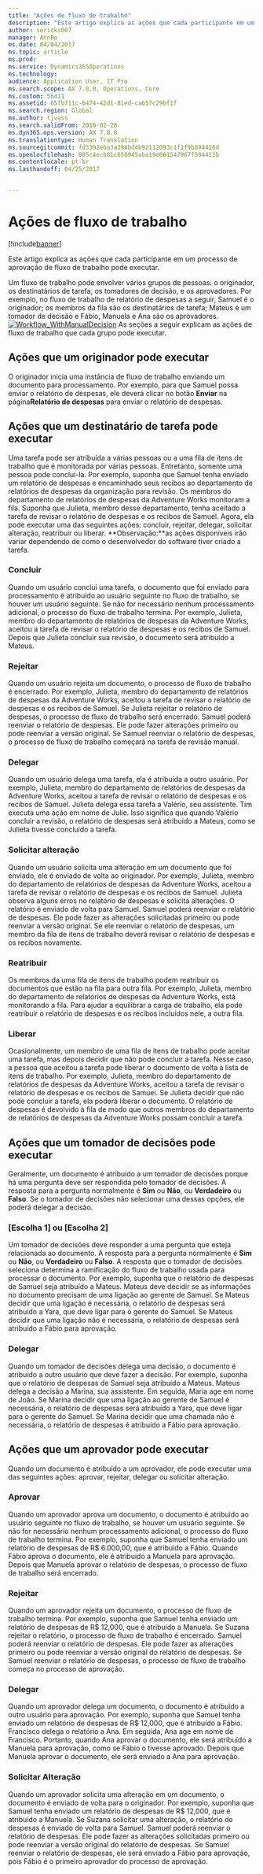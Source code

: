 ```yaml
---
title: "Ações de fluxo de trabalho"
description: "Este artigo explica as ações que cada participante em um processo de aprovação de fluxo de trabalho pode executar."
author: sericks007
manager: AnnBe
ms.date: 04/04/2017
ms.topic: article
ms.prod: 
ms.service: Dynamics365Operations
ms.technology: 
audience: Application User, IT Pro
ms.search.scope: AX 7.0.0, Operations, Core
ms.custom: 56411
ms.assetid: 65fb711c-6474-42d1-81ed-ca657c29bf1f
ms.search.region: Global
ms.author: tjvass
ms.search.validFrom: 2016-02-28
ms.dyn365.ops.version: AX 7.0.0
ms.translationtype: Human Translation
ms.sourcegitcommit: fd3392eba3a394bd4b92112093c1f1f9b894426d
ms.openlocfilehash: 005c4ecb81c650945aba19e001547967f594412b
ms.contentlocale: pt-br
ms.lasthandoff: 04/25/2017


---
```


# <a name="workflow-actions"></a>Ações de fluxo de trabalho

[!include[banner](../includes/banner.md)]


Este artigo explica as ações que cada participante em um processo de aprovação de fluxo de trabalho pode executar.

Um fluxo de trabalho pode envolver vários grupos de pessoas: o originador, os destinatários de tarefa, os tomadores de decisão, e os aprovadores. Por exemplo, no fluxo de trabalho de relatório de despesas a seguir, Samuel é o originador; os membros da fila são os destinatários de tarefa; Mateus é um tomador de decisão e Fábio, Manuela e Ana são os aprovadores.   [![Workflow\_WithManualDecision](./media/workflow_withmanualdecision.gif)](./media/workflow_withmanualdecision.gif) As seções a seguir explicam as ações de fluxo de trabalho que cada grupo pode executar.

## <a name="actions-that-an-originator-can-perform"></a>Ações que um originador pode executar
O originador inicia uma instância de fluxo de trabalho enviando um documento para processamento. Por exemplo, para que Samuel possa enviar o relatório de despesas, ele deverá clicar no botão **Enviar** na página**Relatório de despesas** para enviar o relatório de despesas.

## <a name="actions-that-a-task-assignee-can-perform"></a>Ações que um destinatário de tarefa pode executar
Uma tarefa pode ser atribuída a várias pessoas ou a uma fila de itens de trabalho que é monitorada por várias pessoas. Entretanto, somente uma pessoa pode concluí-la. Por exemplo, suponha que Samuel tenha enviado um relatório de despesas e encaminhado seus recibos ao departamento de relatórios de despesas da organização para revisão. Os membros do departamento de relatórios de despesas da Adventure Works monitoram a fila. Suponha que Julieta, membro desse departamento, tenha aceitado a tarefa de revisar o relatório de despesas e os recibos de Samuel. Agora, ela pode executar uma das seguintes ações: concluir, rejeitar, delegar, solicitar alteração, reatribuir ou liberar. **Observação:**as ações disponíveis irão variar dependendo de como o desenvolvedor do software tiver criado a tarefa.

### <a name="complete"></a>Concluir

Quando um usuário conclui uma tarefa, o documento que foi enviado para processamento é atribuído ao usuário seguinte no fluxo de trabalho, se houver um usuário seguinte. Se não for necessário nenhum processamento adicional, o processo do fluxo de trabalho termina. Por exemplo, Julieta, membro do departamento de relatórios de despesas da Adventure Works, aceitou a tarefa de revisar o relatório de despesas e os recibos de Samuel. Depois que Julieta concluir sua revisão, o documento será atribuído a Mateus.

### <a name="reject"></a>Rejeitar

Quando um usuário rejeita um documento, o processo de fluxo de trabalho é encerrado. Por exemplo, Julieta, membro do departamento de relatórios de despesas da Adventure Works, aceitou a tarefa de revisar o relatório de despesas e os recibos de Samuel. Se Julieta rejeitar o relatório de despesas, o processo de fluxo de trabalho será encerrado. Samuel poderá reenviar o relatório de despesas. Ele pode fazer alterações primeiro ou pode reenviar a versão original. Se Samuel reenviar o relatório de despesas, o processo de fluxo de trabalho começará na tarefa de revisão manual.

### <a name="delegate"></a>Delegar

Quando um usuário delega uma tarefa, ela é atribuída a outro usuário. Por exemplo, Julieta, membro do departamento de relatórios de despesas da Adventure Works, aceitou a tarefa de revisar o relatório de despesas e os recibos de Samuel. Julieta delega essa tarefa a Valério, seu assistente. Tim executa uma ação em nome de Julie. Isso significa que quando Valério concluir a revisão, o relatório de despesas será atribuído a Mateus, como se Julieta tivesse concluído a tarefa.

### <a name="request-change"></a>Solicitar alteração

Quando um usuário solicita uma alteração em um documento que foi enviado, ele é enviado de volta ao originador. Por exemplo, Julieta, membro do departamento de relatórios de despesas da Adventure Works, aceitou a tarefa de revisar o relatório de despesas e os recibos de Samuel. Julieta observa alguns erros no relatório de despesas e solicita alterações. O relatório é enviado de volta para Samuel. Samuel poderá reenviar o relatório de despesas. Ele pode fazer as alterações solicitadas primeiro ou pode reenviar a versão original. Se ele reenviar o relatório de despesas, um membro da fila de itens de trabalho deverá revisar o relatório de despesas e os recibos novamente.

### <a name="reassign"></a>Reatribuir

Os membros da uma fila de itens de trabalho podem reatribuir os documentos que estão na fila para outra fila. Por exemplo, Julieta, membro do departamento de relatórios de despesas da Adventure Works, está monitorando a fila. Para ajudar a equilibrar a carga de trabalho, ela pode reatribuir o relatório de despesas e os recibos incluídos nele, a outra fila.

### <a name="release"></a>Liberar

Ocasionalmente, um membro de uma fila de itens de trabalho pode aceitar uma tarefa, mas depois decidir que não pode concluir a tarefa. Nesse caso, a pessoa que aceitou a tarefa pode liberar o documento de volta à lista de itens de trabalho. Por exemplo, Julieta, membro do departamento de relatórios de despesas da Adventure Works, aceitou a tarefa de revisar o relatório de despesas e os recibos de Samuel. Se Julieta decidir que não pode concluir a tarefa, ela poderá liberar o documento. O relatório de despesas é devolvido à fila de modo que outros membros do departamento de relatórios de despesas da Adventure Works possam concluir a tarefa.

## <a name="actions-that-a-decision-maker-can-perform"></a>Ações que um tomador de decisões pode executar
Geralmente, um documento é atribuído a um tomador de decisões porque há uma pergunta deve ser respondida pelo tomador de decisões. A resposta para a pergunta normalmente é **Sim** ou **Não**, ou **Verdadeiro** ou **Falso**. Se o tomador de decisões não selecionar uma dessas opções, ele poderá delegar a decisão.

### <a name="choice-1-or-choice-2"></a>\[Escolha 1\] ou \[Escolha 2\]

Um tomador de decisões deve responder a uma pergunta que esteja relacionada ao documento. A resposta para a pergunta normalmente é **Sim** ou **Não**, ou **Verdadeiro** ou **Falso**. A resposta que o tomador de decisões seleciona determina a ramificação do fluxo de trabalho usada para processar o documento. Por exemplo, suponha que o relatório de despesas de Samuel seja atribuído a Mateus. Mateus deve decidir se as informações no documento precisam de uma ligação ao gerente de Samuel. Se Mateus decidir que uma ligação é necessária, o relatório de despesas será atribuído a Yara, que deve ligar para o gerente do Samuel. Se Mateus decidir que uma ligação não é necessária, o relatório de despesas será atribuído a Fábio para aprovação.

### <a name="delegate"></a>Delegar

Quando um tomador de decisões delega uma decisão, o documento é atribuído a outro usuário que deve fazer a decisão. Por exemplo, suponha que o relatório de despesas de Samuel seja atribuído a Mateus. Mateus delega a decisão a Marina, sua assistente. Em seguida, Maria age em nome de João. Se Marina decidir que uma ligação ao gerente de Samuel é necessária, o relatório de despesas será atribuído a Yara, que deve ligar para o gerente do Samuel. Se Marina decidir que uma chamada não é necessária, o relatório de despesas é atribuído a Fábio para aprovação.

## <a name="actions-that-an-approver-can-perform"></a>Ações que um aprovador pode executar
Quando um documento é atribuído a um aprovador, ele pode executar uma das seguintes ações: aprovar, rejeitar, delegar ou solicitar alteração.

### <a name="approve"></a>Aprovar

Quando um aprovador aprova um documento, o documento é atribuído ao usuário seguinte no fluxo de trabalho, se houver um usuário seguinte. Se não for necessário nenhum processamento adicional, o processo do fluxo de trabalho termina. Por exemplo, suponha que Samuel tenha enviado um relatório de despesas de R$ 6.000,00, que é atribuído a Fábio. Quando Fábio aprova o documento, ele é atribuído a Manuela para aprovação. Depois que Manuela aprovar o relatório de despesas, o processo de fluxo de trabalho será encerrado.

### <a name="reject"></a>Rejeitar

Quando um aprovador rejeita um documento, o processo de fluxo de trabalho termina. Por exemplo, suponha que Samuel tenha enviado um relatório de despesas de R$ 12,000, que é atribuído a Manuela. Se Suzana rejeitar o relatório, o processo de fluxo de trabalho é encerrado. Samuel poderá reenviar o relatório de despesas. Ele pode fazer as alterações primeiro ou pode reenviar a versão original do relatório de despesas. Se Samuel reenviar o relatório de despesas, o processo de fluxo de trabalho começa no processo de aprovação.

### <a name="delegate"></a>Delegar

Quando um aprovador delega um documento, o documento é atribuído a outro usuário para aprovação. Por exemplo, suponha que Samuel tenha enviado um relatório de despesas de R$ 12,000, que é atribuído a Fábio. Francisco delega o relatório a Ana. Em seguida, Ana age em nome de Francisco. Portanto, quando Ana aprovar o documento, ele será atribuído a Manuela para aprovação, como se Fábio o tivesse aprovado. Depois que Manuela aprovar o documento, ele será enviado a Ana para aprovação.

### <a name="request-change"></a>Solicitar Alteração

Quando um aprovador solicita uma alteração em um documento, o documento é enviado de volta para o originador. Por exemplo, suponha que Samuel tenha enviado um relatório de despesas de R$ 12,000, que é atribuído a Manuela. Se Suzana solicitar uma alteração, o relatório de despesas é enviado de volta para Samuel. Samuel poderá reenviar o relatório de despesas. Ele pode fazer as alterações solicitadas primeiro ou pode reenviar a versão original do relatório de despesas. Se Samuel reenviar o relatório de despesas, ele será enviado a Fábio para aprovação, pois Fábio é o primeiro aprovador do processo de aprovação.




